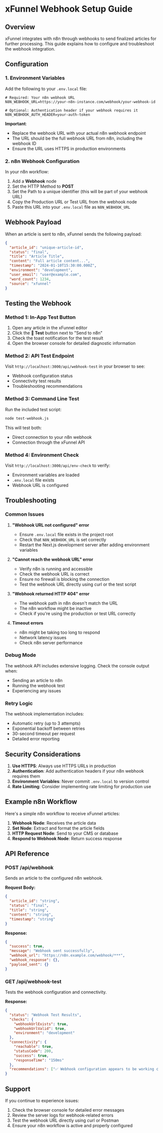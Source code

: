 # xFunnel Webhook Setup Guide

## Overview

xFunnel integrates with n8n through webhooks to send finalized articles for further processing. This guide explains how to configure and troubleshoot the webhook integration.

## Configuration

### 1. Environment Variables

Add the following to your `.env.local` file:

```env
# Required: Your n8n webhook URL
N8N_WEBHOOK_URL=https://your-n8n-instance.com/webhook/your-webhook-id

# Optional: Authentication header if your webhook requires it
N8N_WEBHOOK_AUTH_HEADER=your-auth-token
```

**Important**: 
- Replace the webhook URL with your actual n8n webhook endpoint
- The URL should be the full webhook URL from n8n, including the webhook ID
- Ensure the URL uses HTTPS in production environments

### 2. n8n Webhook Configuration

In your n8n workflow:

1. Add a **Webhook** node
2. Set the HTTP Method to **POST**
3. Set the Path to a unique identifier (this will be part of your webhook URL)
4. Copy the Production URL or Test URL from the webhook node
5. Paste this URL into your `.env.local` file as `N8N_WEBHOOK_URL`

## Webhook Payload

When an article is sent to n8n, xFunnel sends the following payload:

```json
{
  "article_id": "unique-article-id",
  "status": "final",
  "title": "Article Title",
  "content": "Full article content...",
  "timestamp": "2024-01-10T15:30:00.000Z",
  "environment": "development",
  "user_email": "user@example.com",
  "word_count": 1234,
  "source": "xfunnel"
}
```

## Testing the Webhook

### Method 1: In-App Test Button

1. Open any article in the xFunnel editor
2. Click the **🧪 Test** button next to "Send to n8n"
3. Check the toast notification for the test result
4. Open the browser console for detailed diagnostic information

### Method 2: API Test Endpoint

Visit `http://localhost:3000/api/webhook-test` in your browser to see:
- Webhook configuration status
- Connectivity test results
- Troubleshooting recommendations

### Method 3: Command Line Test

Run the included test script:

```bash
node test-webhook.js
```

This will test both:
- Direct connection to your n8n webhook
- Connection through the xFunnel API

### Method 4: Environment Check

Visit `http://localhost:3000/api/env-check` to verify:
- Environment variables are loaded
- `.env.local` file exists
- Webhook URL is configured

## Troubleshooting

### Common Issues

1. **"Webhook URL not configured" error**
   - Ensure `.env.local` file exists in the project root
   - Check that `N8N_WEBHOOK_URL` is set correctly
   - Restart the Next.js development server after adding environment variables

2. **"Cannot reach the webhook URL" error**
   - Verify n8n is running and accessible
   - Check the webhook URL is correct
   - Ensure no firewall is blocking the connection
   - Test the webhook URL directly using curl or the test script

3. **"Webhook returned HTTP 404" error**
   - The webhook path in n8n doesn't match the URL
   - The n8n workflow might be inactive
   - Check if you're using the production or test URL correctly

4. **Timeout errors**
   - n8n might be taking too long to respond
   - Network latency issues
   - Check n8n server performance

### Debug Mode

The webhook API includes extensive logging. Check the console output when:
- Sending an article to n8n
- Running the webhook test
- Experiencing any issues

### Retry Logic

The webhook implementation includes:
- Automatic retry (up to 3 attempts)
- Exponential backoff between retries
- 30-second timeout per request
- Detailed error reporting

## Security Considerations

1. **Use HTTPS**: Always use HTTPS URLs in production
2. **Authentication**: Add authentication headers if your n8n webhook requires them
3. **Environment Variables**: Never commit `.env.local` to version control
4. **Rate Limiting**: Consider implementing rate limiting for production use

## Example n8n Workflow

Here's a simple n8n workflow to receive xFunnel articles:

1. **Webhook Node**: Receives the article data
2. **Set Node**: Extract and format the article fields
3. **HTTP Request Node**: Send to your CMS or database
4. **Respond to Webhook Node**: Return success response

## API Reference

### POST /api/webhook

Sends an article to the configured n8n webhook.

**Request Body:**
```json
{
  "article_id": "string",
  "status": "final",
  "title": "string",
  "content": "string",
  "timestamp": "string"
}
```

**Response:**
```json
{
  "success": true,
  "message": "Webhook sent successfully",
  "webhook_url": "https://n8n.example.com/webhook/***",
  "webhook_response": {},
  "payload_sent": {}
}
```

### GET /api/webhook-test

Tests the webhook configuration and connectivity.

**Response:**
```json
{
  "status": "Webhook Test Results",
  "checks": {
    "webhookUrlExists": true,
    "webhookUrlValid": true,
    "environment": "development"
  },
  "connectivity": {
    "reachable": true,
    "statusCode": 200,
    "success": true,
    "responseTime": "150ms"
  },
  "recommendations": ["✅ Webhook configuration appears to be working correctly!"]
}
```

## Support

If you continue to experience issues:
1. Check the browser console for detailed error messages
2. Review the server logs for webhook-related errors
3. Test the webhook URL directly using curl or Postman
4. Ensure your n8n workflow is active and properly configured